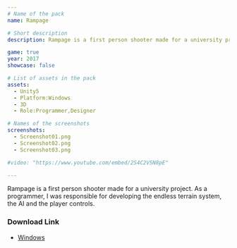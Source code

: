 ```yaml
---
# Name of the pack
name: Rampage

# Short description
description: Rampage is a first person shooter made for a university project

game: true
year: 2017
showcase: false

# List of assets in the pack
assets:
  - Unity5
  - Platform:Windows
  - 3D
  - Role:Programmer,Designer

# Names of the screenshots
screenshots:
  - Screenshot01.png
  - Screenshot02.png
  - Screenshot03.png

#video: "https://www.youtube.com/embed/2S4C2VSN8pE"

---
```


Rampage is a first person shooter made for a university project. As a programmer, I was responsible for developing the endless terrain system, the AI and the player controls.

### Download Link

* [Windows](https://t.co/CCluCvQs0h)
